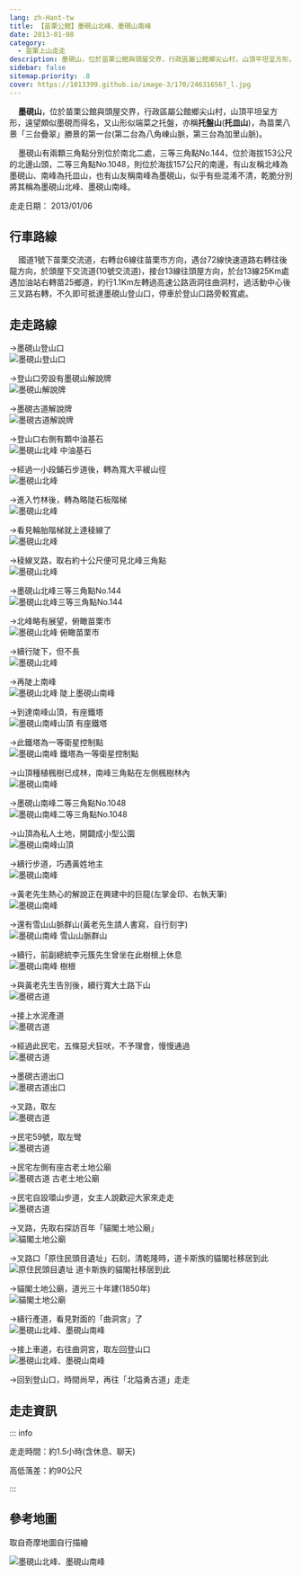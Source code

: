 ```yaml
---
lang: zh-Hant-tw
title: 【苗栗公館】墨硯山北峰、墨硯山南峰
date: 2013-01-08
category: 
  - 苗栗上山走走
description: 墨硯山，位於苗栗公館與頭屋交界，行政區屬公館鄉尖山村，山頂平坦呈方形，遠望頗似墨硯而得名，又山形似端菜之托盤，亦稱托盤山(托皿山)，為苗栗八景「三台疊翠」勝景的第一台(第二台為八角崠山脈，第三台為加里山脈)。
sidebar: false
sitemap.priority: .8
cover: https://1013399.github.io/image-3/170/246316567_l.jpg
---
```


    **墨硯山**，位於苗栗公館與頭屋交界，行政區屬公館鄉尖山村，山頂平坦呈方形，遠望頗似墨硯而得名，又山形似端菜之托盤，亦稱**托盤山**(**托皿山**)，為苗栗八景「三台疊翠」勝景的第一台(第二台為八角崠山脈，第三台為加里山脈)。  

    墨硯山有兩顆三角點分別位於南北二處，三等三角點No.144，位於海拔153公尺的北邊山頭，二等三角點No.1048，則位於海拔157公尺的南邊，有山友稱北峰為墨硯山、南峰為托皿山，也有山友稱南峰為墨硯山，似乎有些混淆不清，乾脆分別將其稱為墨硯山北峰、墨硯山南峰。

<!-- more -->

走走日期： 2013/01/06

## 行車路線  
    國道1號下苗栗交流道，右轉台6線往苗栗市方向，遇台72線快速道路右轉往後龍方向，於頭屋下交流道(10號交流道)，接台13線往頭屋方向，於台13線25Km處遇加油站右轉苗25鄉道，約行1.1Km左轉過高速公路涵洞往曲洞村，過活動中心後三叉路右轉，不久即可抵達墨硯山登山口，停車於登山口路旁較寬處。

## 走走路線  
→墨硯山登山口  
![墨硯山登山口](https://1013399.github.io/image-3/170/246316567_l.jpg)

→登山口旁設有墨硯山解說牌  
![墨硯山解說牌](https://1013399.github.io/image-3/170/246316597_l.jpg)

→墨硯古道解說牌  
![墨硯古道解說牌](https://1013399.github.io/image-3/170/246316606_l.jpg)

→登山口右側有顆中油基石  
![墨硯山北峰 中油基石](https://1013399.github.io/image-3/170/246316836_l.jpg)

→經過一小段鋪石步道後，轉為寬大平緩山徑  
![墨硯山北峰](https://1013399.github.io/image-3/170/246316615_l.jpg)

→進入竹林後，轉為略陡石板階梯  
![墨硯山北峰](https://1013399.github.io/image-3/170/246316624_l.jpg)

→看見輪胎階梯就上達稜線了  
![墨硯山北峰](https://1013399.github.io/image-3/170/246316632_l.jpg)

→稜線叉路，取右約十公尺便可見北峰三角點  
![墨硯山北峰](https://1013399.github.io/image-3/170/246316635_l.jpg)

→墨硯山北峰三等三角點No.144  
![墨硯山北峰三等三角點No.144](https://1013399.github.io/image-3/170/246316641_l.jpg)

→北峰略有展望，俯瞰苗栗市  
![墨硯山北峰 俯瞰苗栗市](https://1013399.github.io/image-3/170/246316648_l.jpg)

→續行陡下，但不長  
![墨硯山北峰](https://1013399.github.io/image-3/170/246316653_l.jpg)

→再陡上南峰  
![墨硯山北峰 陡上墨硯山南峰](https://1013399.github.io/image-3/170/246316661_l.jpg)

→到達南峰山頂，有座鐵塔  
![墨硯山南峰山頂 有座鐵塔](https://1013399.github.io/image-3/170/246316666_l.jpg)

→此鐵塔為一等衛星控制點  
![墨硯山南峰 鐵塔為一等衛星控制點](https://1013399.github.io/image-3/170/246316672_l.jpg)

→山頂種植楓樹已成林，南峰三角點在左側楓樹林內  
![墨硯山南峰](https://1013399.github.io/image-3/170/246316681_l.jpg)

→墨硯山南峰二等三角點No.1048  
![墨硯山南峰二等三角點No.1048](https://1013399.github.io/image-3/170/246316688_l.jpg)

→山頂為私人土地，開闢成小型公園  
![墨硯山南峰山頂](https://1013399.github.io/image-3/170/246316695_l.jpg)

→續行步道，巧遇黃姓地主  
![墨硯山南峰](https://1013399.github.io/image-3/170/246316700_l.jpg)

→黃老先生熱心的解說正在興建中的巨龍(左掌金印、右執天筆)  
![墨硯山南峰](https://1013399.github.io/image-3/170/246316708_l.jpg)

→還有雪山山脈群山(黃老先生請人書寫，自行刻字)  
![墨硯山南峰 雪山山脈群山](https://1013399.github.io/image-3/170/246316712_l.jpg)

→續行，前副總統李元簇先生曾坐在此樹根上休息  
![墨硯山南峰 樹根](https://1013399.github.io/image-3/170/246316720_l.jpg)

→與黃老先生告別後，續行寬大土路下山  
![墨硯古道](https://1013399.github.io/image-3/170/246316735_l.jpg)

→接上水泥產道  
![墨硯古道](https://1013399.github.io/image-3/170/246316743_l.jpg)

→經過此民宅，五條惡犬狂吠，不予理會，慢慢通過  
![墨硯古道](https://1013399.github.io/image-3/170/246316751_l.jpg)

→墨硯古道出口  
![墨硯古道出口](https://1013399.github.io/image-3/170/246316758_l.jpg)

→叉路，取左  
![墨硯古道](https://1013399.github.io/image-3/170/246316767_l.jpg)

→民宅59號，取左彎  
![墨硯古道](https://1013399.github.io/image-3/170/246316775_l.jpg)

→民宅左側有座古老土地公廟  
![墨硯古道 古老土地公廟](https://1013399.github.io/image-3/170/246316783_l.jpg)

→民宅自設環山步道，女主人說歡迎大家來走走  
![墨硯古道](https://1013399.github.io/image-3/170/246316792_l.jpg)

→叉路，先取右探訪百年「貓閣土地公廟」  
![貓閣土地公廟](https://1013399.github.io/image-3/170/246316816_l.jpg)

→叉路口「原住民頭目遺址」石刻，清乾隆時，道卡斯族的貓閣社移居到此  
![原住民頭目遺址 道卡斯族的貓閣社移居到此](https://1013399.github.io/image-3/170/246316808_l.jpg)

→貓閣土地公廟，道光三十年建(1850年)  
![貓閣土地公廟](https://1013399.github.io/image-3/170/246316799_l.jpg)

→續行產道，看見對面的「曲洞宮」了  
![墨硯山北峰、墨硯山南峰](https://1013399.github.io/image-3/170/246316822_l.jpg)

→接上車道，右往曲洞宮，取左回登山口  
![墨硯山北峰、墨硯山南峰](https://1013399.github.io/image-3/170/246316831_l.jpg)

→回到登山口，時間尚早，再往「北隘勇古道」走走

## 走走資訊

::: info

走走時間：約1.5小時(含休息、聊天)

高低落差：約90公尺

:::

## 參考地圖
取自奇摩地圖自行描繪  

![墨硯山北峰、墨硯山南峰](https://1013399.github.io/image-3/170/246316887_l.jpg)